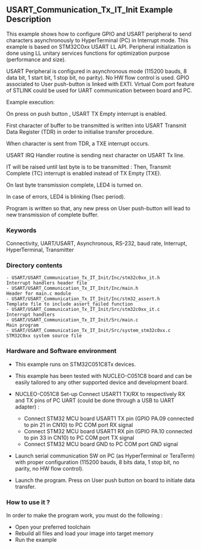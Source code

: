 ## <b>USART_Communication_Tx_IT_Init Example Description</b>

This example shows how to configure GPIO and USART peripheral to send characters
asynchronously to HyperTerminal (PC) in Interrupt mode. This example is based on
STM32C0xx USART LL API. Peripheral initialization is done using LL unitary services
functions for optimization purpose (performance and size).

USART Peripheral is configured in asynchronous mode (115200 bauds, 8 data bit, 1 start bit, 1 stop bit, no parity).
No HW flow control is used.
GPIO associated to User push-button is linked with EXTI.
Virtual Com port feature of STLINK could be used for UART communication between board and PC.

Example execution:

On press on push button , USART TX Empty interrupt is enabled.

First character of buffer to be transmitted is written into USART Transmit Data Register (TDR) in order to initialise transfer procedure.

When character is sent from TDR, a TXE interrupt occurs.

USART IRQ Handler routine is sending next character on USART Tx line.

IT will be raised until last byte is to be transmitted : Then, Transmit Complete (TC) interrupt is enabled
instead of TX Empty (TXE).

On last byte transmission complete, LED4 is turned on.

In case of errors, LED4 is blinking (1sec period).

Program is written so that, any new press on User push-button will lead to new transmission of complete buffer.

### <b>Keywords</b>

Connectivity, UART/USART, Asynchronous, RS-232, baud rate, Interrupt, HyperTerminal, Transmitter

### <b>Directory contents</b>

    - USART/USART_Communication_Tx_IT_Init/Inc/stm32c0xx_it.h          Interrupt handlers header file
    - USART/USART_Communication_Tx_IT_Init/Inc/main.h                  Header for main.c module
    - USART/USART_Communication_Tx_IT_Init/Inc/stm32_assert.h          Template file to include assert_failed function
    - USART/USART_Communication_Tx_IT_Init/Src/stm32c0xx_it.c          Interrupt handlers
    - USART/USART_Communication_Tx_IT_Init/Src/main.c                  Main program
    - USART/USART_Communication_Tx_IT_Init/Src/system_stm32c0xx.c      STM32C0xx system source file


### <b>Hardware and Software environment</b>

  - This example runs on STM32C051C8Tx devices.

  - This example has been tested with NUCLEO-C051C8 board and can be
    easily tailored to any other supported device and development board.

  - NUCLEO-C051C8 Set-up
    Connect USART1 TX/RX to respectively RX and TX pins of PC UART (could be done through a USB to UART adapter) :
	
    - Connect STM32 MCU board USART1 TX pin (GPIO PA.09 connected to pin 21 in CN10)
      to PC COM port RX signal
    - Connect STM32 MCU board USART1 RX pin (GPIO PA.10 connected to pin 33 in CN10)
      to PC COM port TX signal
    - Connect STM32 MCU board GND to PC COM port GND signal

  - Launch serial communication SW on PC (as HyperTerminal or TeraTerm) with proper configuration
    (115200 bauds, 8 bits data, 1 stop bit, no parity, no HW flow control).

  - Launch the program. Press on User push button on board to initiate data transfer.

### <b>How to use it ?</b>

In order to make the program work, you must do the following :

 - Open your preferred toolchain
 - Rebuild all files and load your image into target memory
 - Run the example

